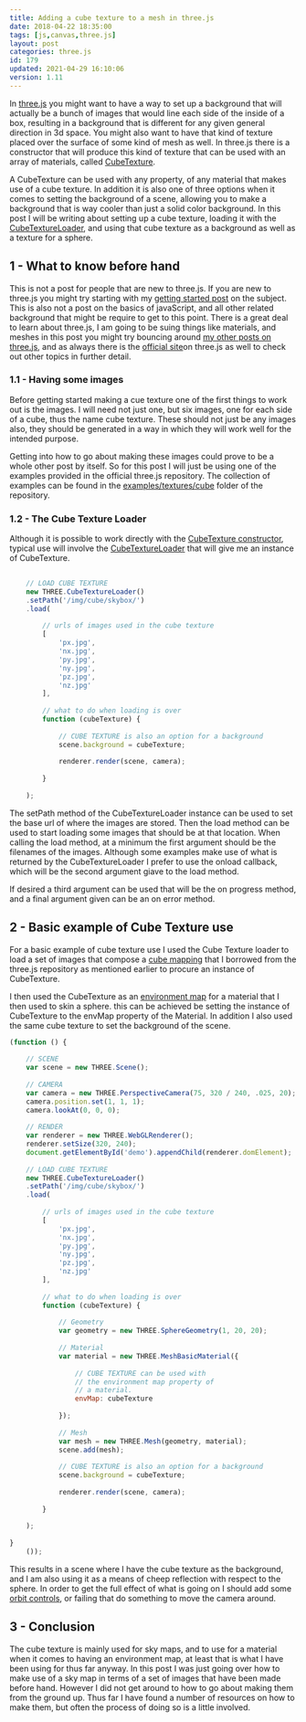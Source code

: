 ```yaml
---
title: Adding a cube texture to a mesh in three.js
date: 2018-04-22 18:35:00
tags: [js,canvas,three.js]
layout: post
categories: three.js
id: 179
updated: 2021-04-29 16:10:06
version: 1.11
---
```


In [three.js](https://threejs.org/) you might want to have a way to set up a background that will actually be a bunch of images that would line each side of the inside of a box, resulting in a background that is different for any given general direction in 3d space. You might also want to have that kind of texture placed over the surface of some kind of mesh as well. In three.js there is a constructor that will produce this kind of texture that can be used with an array of materials, called [CubeTexture](https://threejs.org/docs/index.html#api/textures/CubeTexture).

A CubeTexture can be used with any property, of any material that makes use of a cube texture. In addition it is also one of three options when it comes to setting the background of a scene, allowing you to make a background that is way cooler than just a solid color background. In this post I will be writing about setting up a cube texture, loading it with the [CubeTextureLoader](https://threejs.org/docs/index.html#api/loaders/CubeTextureLoader), and using that cube texture as a background as well as a texture for a sphere.

<!-- more -->

## 1 - What to know before hand

This is not a post for people that are new to three.js. If you are new to three.js you might try starting with my [getting started post](/2018/04/04/threejs-getting-started/) on the subject. This is also not a post on the basics of javaScript, and all other related background that might be require to get to this point. There is a great deal to learn about three.js, I am going to be suing things like materials, and meshes in this post you might try bouncing around [my other posts on three.js](/categories/three-js/), and as always there is the [official site](https://threejs.org/)on three.js as well to check out other topics in further detail.

### 1.1 -  Having some images

Before getting started making a cue texture one of the first things to work out is the images. I will need not just one, but six images, one for each side of a cube, thus the name cube texture. These should not just be any images also, they should be generated in a way in which they will work well for the intended purpose.

Getting into how to go about making these images could prove to be a whole other post by itself. So for this post I will just be using one of the examples provided in the official three.js repository. The collection of examples can be found in the [examples/textures/cube](https://github.com/mrdoob/three.js/tree/r91/examples/textures/cube) folder of the repository.

### 1.2 - The Cube Texture Loader

Although it is possible to work directly with the [CubeTexture constructor](https://threejs.org/docs/index.html#api/textures/CubeTexture), typical use will involve the [CubeTextureLoader](https://threejs.org/docs/index.html#api/loaders/CubeTextureLoader) that will give me an instance of CubeTexture.

```js
 
    // LOAD CUBE TEXTURE
    new THREE.CubeTextureLoader()
    .setPath('/img/cube/skybox/')
    .load(
 
        // urls of images used in the cube texture
        [
            'px.jpg',
            'nx.jpg',
            'py.jpg',
            'ny.jpg',
            'pz.jpg',
            'nz.jpg'
        ],
 
        // what to do when loading is over
        function (cubeTexture) {
 
            // CUBE TEXTURE is also an option for a background
            scene.background = cubeTexture;
 
            renderer.render(scene, camera);
 
        }
 
    );
```

The setPath method of the CubeTextureLoader instance can be used to set the base url of where the images are stored. Then the load method can be used to start loading some images that should be at that location. When calling the load method, at a minimum the first argument should be the filenames of the images. Although some examples make use of what is returned by the CubeTextureLoader I prefer to use the onload callback, which will be the second argument giave to the load method.

If desired a third argument can be used that will be the on progress method, and a final argument given can be an on error method.

## 2 - Basic example of Cube Texture use

For a basic example of cube texture use I used the Cube Texture loader to load a set of images that compose a [cube mapping](https://en.wikipedia.org/wiki/Cube_mapping) that I borrowed from the three.js repository as mentioned earlier to procure an instance of CubeTexture.

I then used the CubeTexture as an [environment map](https://en.wikipedia.org/wiki/Reflection_mapping) for a material that I then used to skin a sphere. this can be achieved be setting the instance of CubeTexture to the envMap property of the Material. In addition I also used the same cube texture to set the background of the scene.

```js
(function () {
 
    // SCENE
    var scene = new THREE.Scene();
 
    // CAMERA
    var camera = new THREE.PerspectiveCamera(75, 320 / 240, .025, 20);
    camera.position.set(1, 1, 1);
    camera.lookAt(0, 0, 0);
 
    // RENDER
    var renderer = new THREE.WebGLRenderer();
    renderer.setSize(320, 240);
    document.getElementById('demo').appendChild(renderer.domElement);
 
    // LOAD CUBE TEXTURE
    new THREE.CubeTextureLoader()
    .setPath('/img/cube/skybox/')
    .load(
 
        // urls of images used in the cube texture
        [
            'px.jpg',
            'nx.jpg',
            'py.jpg',
            'ny.jpg',
            'pz.jpg',
            'nz.jpg'
        ],
 
        // what to do when loading is over
        function (cubeTexture) {
 
            // Geometry
            var geometry = new THREE.SphereGeometry(1, 20, 20);
 
            // Material
            var material = new THREE.MeshBasicMaterial({
 
                // CUBE TEXTURE can be used with
                // the environment map property of
                // a material.
                envMap: cubeTexture
 
            });
 
            // Mesh
            var mesh = new THREE.Mesh(geometry, material);
            scene.add(mesh);
 
            // CUBE TEXTURE is also an option for a background
            scene.background = cubeTexture;
 
            renderer.render(scene, camera);
 
        }
 
    );
 
}
    ());
```

This results in a scene where I have the cube texture as the background, and I am also using it as a means of cheep reflection with respect to the sphere. In order to get the full effect of what is going on I should add some [orbit controls](/2018/04/13/threejs-orbit-controls/), or failing that do something to move the camera around.

## 3 - Conclusion

The cube texture is mainly used for sky maps, and to use for a material when it comes to having an environment map, at least that is what I have been using for thus far anyway. In this post I was just going over how to make use of a sky map in terms of a set of images that have been made before hand. However I did not get around to how to go about making them from the ground up. Thus far I have found a number of resources on how to make them, but often the process of doing so is a little involved.


